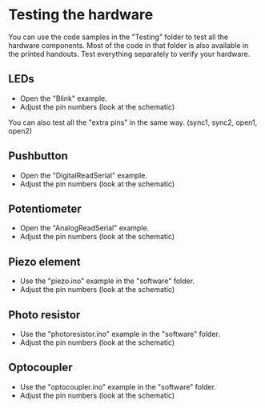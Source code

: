 # Testing the hardware
You can use the code samples in the "Testing" folder to test all the hardware components.
Most of the code in that folder is also available in the printed handouts.
Test everything separately to verify your hardware.

## LEDs
 * Open the "Blink" example.
 * Adjust the pin numbers (look at the schematic)

You can also test all the "extra pins" in the same way. (sync1, sync2, open1, open2) 

## Pushbutton
 * Open the "DigitalReadSerial" example.
 * Adjust the pin numbers (look at the schematic)
 
## Potentiometer
 * Open the "AnalogReadSerial" example.
 * Adjust the pin numbers (look at the schematic)
 
## Piezo element
 * Use the "piezo.ino" example in the "software" folder.
 * Adjust the pin numbers (look at the schematic)

## Photo resistor
 * Use the "photoresistor.ino" example in the "software" folder.
 * Adjust the pin numbers (look at the schematic)

## Optocoupler
 * Use the "optocoupler.ino" example in the "software" folder.
 * Adjust the pin numbers (look at the schematic)
